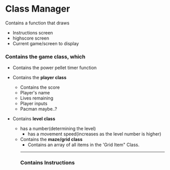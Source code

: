 # Class Manager
Contains a function that draws
* Instructions screen
* highscore screen
* Current game/screen to display
### Contains the game class, which 
* Contains the power pellet timer function
* Contains the **player class**

    
    * Contains the score
    * Player's name
    * Lives remaining
    * Player inputs
    * Pacman maybe..?
    
* Contains **level class**
    * has a number(determining the level)
        * has a movement speed(increases as the level number is higher)
    * Contains the **maze/grid class**
        * Contains an array of all items in the 'Grid Item" Class.    
        ---
        ### Contains Instructions 